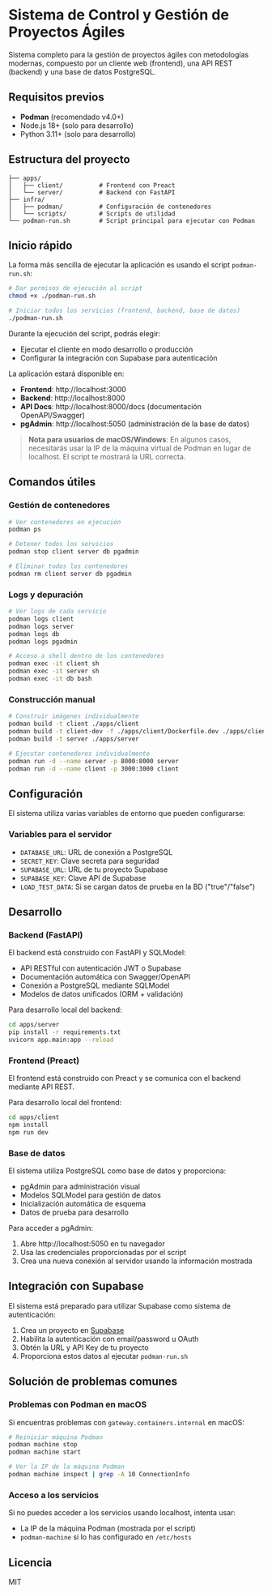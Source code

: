 # Sistema de Control y Gestión de Proyectos Ágiles

Sistema completo para la gestión de proyectos ágiles con metodologías modernas, compuesto por un cliente web (frontend), una API REST (backend) y una base de datos PostgreSQL.

## Requisitos previos

- **Podman** (recomendado v4.0+)
- Node.js 18+ (solo para desarrollo)
- Python 3.11+ (solo para desarrollo)

## Estructura del proyecto

```
├── apps/
│   ├── client/          # Frontend con Preact
│   └── server/          # Backend con FastAPI
├── infra/
│   ├── podman/          # Configuración de contenedores
│   └── scripts/         # Scripts de utilidad
└── podman-run.sh        # Script principal para ejecutar con Podman
```

## Inicio rápido

La forma más sencilla de ejecutar la aplicación es usando el script `podman-run.sh`:

```bash
# Dar permisos de ejecución al script
chmod +x ./podman-run.sh

# Iniciar todos los servicios (frontend, backend, base de datos)
./podman-run.sh
```

Durante la ejecución del script, podrás elegir:
- Ejecutar el cliente en modo desarrollo o producción
- Configurar la integración con Supabase para autenticación

La aplicación estará disponible en:

- **Frontend**: http://localhost:3000
- **Backend**: http://localhost:8000
- **API Docs**: http://localhost:8000/docs (documentación OpenAPI/Swagger)
- **pgAdmin**: http://localhost:5050 (administración de la base de datos)

> **Nota para usuarios de macOS/Windows**: En algunos casos, necesitarás usar la IP de la máquina virtual de Podman en lugar de localhost. El script te mostrará la URL correcta.

## Comandos útiles

### Gestión de contenedores

```bash
# Ver contenedores en ejecución
podman ps

# Detener todos los servicios
podman stop client server db pgadmin

# Eliminar todos los contenedores
podman rm client server db pgadmin
```

### Logs y depuración

```bash
# Ver logs de cada servicio
podman logs client
podman logs server
podman logs db
podman logs pgadmin

# Acceso a shell dentro de los contenedores
podman exec -it client sh
podman exec -it server sh
podman exec -it db bash
```

### Construcción manual

```bash
# Construir imágenes individualmente
podman build -t client ./apps/client
podman build -t client-dev -f ./apps/client/Dockerfile.dev ./apps/client
podman build -t server ./apps/server

# Ejecutar contenedores individualmente
podman run -d --name server -p 8000:8000 server
podman run -d --name client -p 3000:3000 client
```

## Configuración

El sistema utiliza varias variables de entorno que pueden configurarse:

### Variables para el servidor

- `DATABASE_URL`: URL de conexión a PostgreSQL
- `SECRET_KEY`: Clave secreta para seguridad
- `SUPABASE_URL`: URL de tu proyecto Supabase
- `SUPABASE_KEY`: Clave API de Supabase
- `LOAD_TEST_DATA`: Si se cargan datos de prueba en la BD ("true"/"false")

## Desarrollo

### Backend (FastAPI)

El backend está construido con FastAPI y SQLModel:
- API RESTful con autenticación JWT o Supabase
- Documentación automática con Swagger/OpenAPI
- Conexión a PostgreSQL mediante SQLModel
- Modelos de datos unificados (ORM + validación)

Para desarrollo local del backend:

```bash
cd apps/server
pip install -r requirements.txt
uvicorn app.main:app --reload
```

### Frontend (Preact)

El frontend está construido con Preact y se comunica con el backend mediante API REST.

Para desarrollo local del frontend:

```bash
cd apps/client
npm install
npm run dev
```

### Base de datos

El sistema utiliza PostgreSQL como base de datos y proporciona:
- pgAdmin para administración visual
- Modelos SQLModel para gestión de datos
- Inicialización automática de esquema
- Datos de prueba para desarrollo

Para acceder a pgAdmin:
1. Abre http://localhost:5050 en tu navegador
2. Usa las credenciales proporcionadas por el script
3. Crea una nueva conexión al servidor usando la información mostrada

## Integración con Supabase

El sistema está preparado para utilizar Supabase como sistema de autenticación:

1. Crea un proyecto en [Supabase](https://supabase.com)
2. Habilita la autenticación con email/password u OAuth
3. Obtén la URL y API Key de tu proyecto
4. Proporciona estos datos al ejecutar `podman-run.sh`

## Solución de problemas comunes

### Problemas con Podman en macOS

Si encuentras problemas con `gateway.containers.internal` en macOS:

```bash
# Reiniciar máquina Podman
podman machine stop
podman machine start

# Ver la IP de la máquina Podman
podman machine inspect | grep -A 10 ConnectionInfo
```

### Acceso a los servicios

Si no puedes acceder a los servicios usando localhost, intenta usar:
- La IP de la máquina Podman (mostrada por el script)
- `podman-machine` si lo has configurado en `/etc/hosts`

## Licencia

MIT